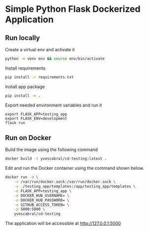 # Simple Python Flask Dockerized Application

## Run locally

Create a virtual env and activate it
```sh
python -m venv env && source env/bin/activate
```

Install requirements
```sh
pip install -r requirements.txt
```

Install app package
```sh
pip install -e .
```

Export needed environment variables and run it
```
export FLASK_APP=testing_app
export FLASK_ENV=development
flask run
```

## Run on Docker

Build the image using the following command

```sh
docker build -t yvescabral/cd-testing:latest .
```

Edit and run the Docker container using the command shown below.

```sh
docker run -d \
    -v /var/run/docker.sock:/var/run/docker.sock \
    -v ./testing_app/templates:/app/testing_app/templates \
    -e FLASK_APP=testing_app \
    -e DOCKER_HUB_USERNAME= \
    -e DOCKER_HUB_PASSWORD= \
    -e GITHUB_ACCESS_TOKEN= \
    -p 5000:5000 \
    yvescabral/cd-testing
```

The application will be accessible at http://127.0.0.1:5000
